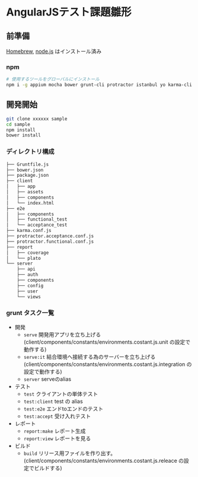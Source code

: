 AngularJSテスト課題雛形
===============

前準備
------

[Homebrew](http://brew.sh/), [node.js](http://nodejs.org/) はインストール済み

### npm

```sh
# 使用するツールをグローバルにインストール
npm i -g appium mocha bower grunt-cli protractor istanbul yo karma-cli generator-karma generator-mocha generator-angular-fullstack
```

開発開始
---------

```sh
git clone xxxxxx sample
cd sample
npm install
bower install
```

### ディレクトリ構成

```sh
├── Gruntfile.js
├── bower.json
├── package.json
├── client
│   ├── app
│   ├── assets
│   ├── components
│   └── index.html
├── e2e
│   ├── components
│   ├── functional_test
│   └── acceptance_test
├── karma.conf.js
├── protractor.acceptance.conf.js
├── protractor.functional.conf.js
├── report
│   ├── coverage
│   └── plato
└── server
    ├── api
    ├── auth
    ├── components
    ├── config
    ├── user
    └── views


```

### grunt タスク一覧

- 開発
    - `serve`     開発用アプリを立ち上げる  
    (client/components/constants/environments.costant.js.unit の設定で動作する)
    - `serve:it`  結合環境へ接続する為のサーバーを立ち上げる  
    (client/components/constants/environments.costant.js.integration の設定で動作する)
    - `server`    serveのalias
- テスト
    - `test` クライアントの単体テスト
    - `test:client` test の alias
    - `test:e2e` エンドtoエンドのテスト
    - `test:accept` 受け入れテスト
- レポート
    - `report:make` レポート生成
    - `report:view` レポートを見る
- ビルド
    - `build` リリース用ファイルを作り出す。  
     (client/components/constants/environments.costant.js.releace の設定でビルドする)
